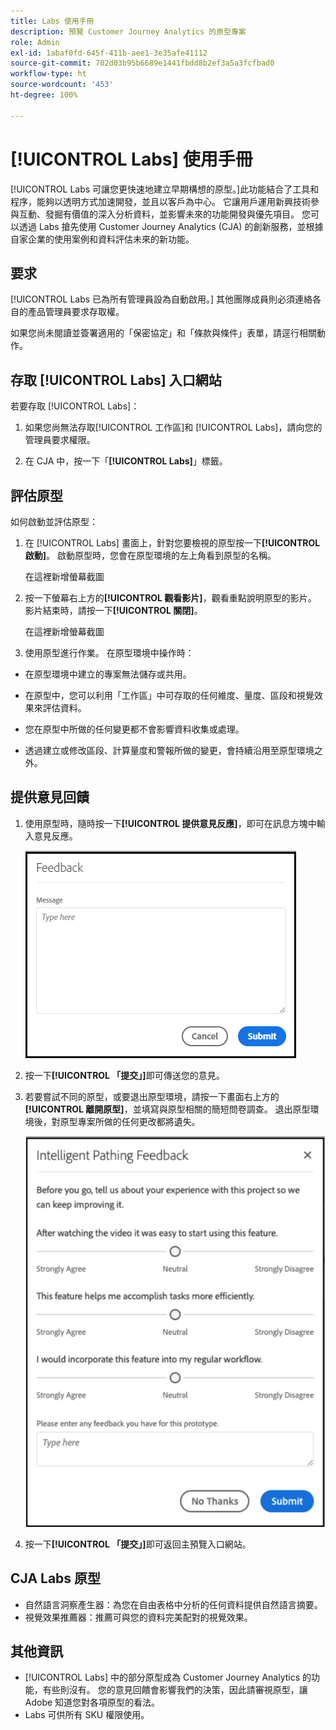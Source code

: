 ```yaml
---
title: Labs 使用手冊
description: 預覽 Customer Journey Analytics 的原型專案
role: Admin
exl-id: 1abaf0fd-645f-411b-aee1-3e35afe41112
source-git-commit: 702d03b95b6689e1441fbdd8b2ef3a5a3fcfbad0
workflow-type: ht
source-wordcount: '453'
ht-degree: 100%

---
```


# [!UICONTROL Labs] 使用手冊

[!UICONTROL Labs 可讓您更快速地建立早期構想的原型。]此功能結合了工具和程序，能夠以透明方式加速開發，並且以客戶為中心。 它讓用戶運用新興技術參與互動、發掘有價值的深入分析資料，並影響未來的功能開發與優先項目。 您可以透過 Labs 搶先使用 Customer Journey Analytics (CJA) 的創新服務，並根據自家企業的使用案例和資料評估未來的新功能。

## 要求

[!UICONTROL Labs 已為所有管理員設為自動啟用。] 其他團隊成員則必須連絡各自的產品管理員要求存取權。

如果您尚未閱讀並簽署適用的「保密協定」和「條款與條件」表單，請逕行相關動作。

## 存取 [!UICONTROL Labs] 入口網站

若要存取 [!UICONTROL Labs]：

1. 如果您尚無法存取[!UICONTROL 工作區]和 [!UICONTROL Labs]，請向您的管理員要求權限。

1. 在 CJA 中，按一下「**[!UICONTROL Labs]**」標籤。

## 評估原型

如何啟動並評估原型：

1. 在 [!UICONTROL Labs] 畫面上，針對您要檢視的原型按一下&#x200B;**[!UICONTROL 啟動]**。 啟動原型時，您會在原型環境的左上角看到原型的名稱。

   在這裡新增螢幕截圖

1. 按一下螢幕右上方的&#x200B;**[!UICONTROL 觀看影片]**，觀看重點說明原型的影片。 影片結束時，請按一下&#x200B;**[!UICONTROL 關閉]**。

   在這裡新增螢幕截圖

1. 使用原型進行作業。 在原型環境中操作時：

* 在原型環境中建立的專案無法儲存或共用。

* 在原型中，您可以利用「工作區」中可存取的任何維度、量度、區段和視覺效果來評估資料。

* 您在原型中所做的任何變更都不會影響資料收集或處理。

* 透過建立或修改區段、計算量度和警報所做的變更，會持續沿用至原型環境之外。

## 提供意見回饋

1. 使用原型時，隨時按一下&#x200B;**[!UICONTROL 提供意見反應]**，即可在訊息方塊中輸入意見反應。

   ![feedback_box](assets/give_feedback.png)

1. 按一下&#x200B;**[!UICONTROL 「提交」]**&#x200B;即可傳送您的意見。

1. 若要嘗試不同的原型，或要退出原型環境，請按一下畫面右上方的&#x200B;**[!UICONTROL 離開原型]**，並填寫與原型相關的簡短問卷調查。 退出原型環境後，對原型專案所做的任何更改都將遺失。

   ![新的意見回饋方塊](assets/short-survey.png)

1. 按一下&#x200B;**[!UICONTROL 「提交」]**&#x200B;即可返回主預覽入口網站。

## CJA Labs 原型

* 自然語言洞察產生器：為您在自由表格中分析的任何資料提供自然語言摘要。
* 視覺效果推薦器：推薦可與您的資料完美配對的視覺效果。

## 其他資訊

* [!UICONTROL Labs] 中的部分原型成為 Customer Journey Analytics 的功能，有些則沒有。 您的意見回饋會影響我們的決策，因此請審視原型，讓 Adobe 知道您對各項原型的看法。
* Labs 可供所有 SKU 權限使用。
